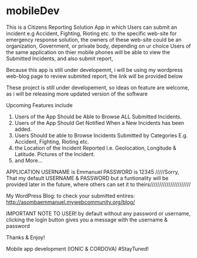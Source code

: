 # mobileDev
This is a Citizens Reporting Solution App in which Users can submit an incident e.g Accident, Fighting, Rioting etc. to the specific web-site for emergency response solution, the owners of these web-site could be an organization, Government, or private body, depending on ur choice
Users of the same application on thier mobile phones will be able to view the Submitted Incidents, and also submit report,

Because this app is still under developemnt, i will be using my wordpress web-blog page to review submited report, the link will be provided below

These project is still under developement,
 so ideas on feature are welcome, as i will be releasing more updated version of the software
 
 Upcoming Features include
 
1. Users of the App Should be Able to Browse ALL Submitted Incidents.
2. Users of the App Should Get Notified When a New Incidents has been added.
3. Users Should be able to Browse Incidents Submitted by Categories E.g. Accident, Fighting, Rioting etc.
4. the Location of the Incident Reported I.e. Geolocation, Longitude & Latitude.
   Pictures of the Incident.
5. and More...


APPLICATION USERNAME is Emmanuel
PASSWORD is 12345
/////Sorry, That my default USERNAME & PASSWORD but a funtionality will be provided later in the future, where others can set it to theirs//////////////////////

My WordPress Blog: to check your submitted entires: http://asombaemmanuel.mywebcommunity.org/blog/

IMPORTANT NOTE TO USER!
by default without any password or username, 
clicking the login button gives you a message with the username & password 

Thanks & Enjoy!

Mobile app development (IONIC & CORDOVA)
#StayTuned!


